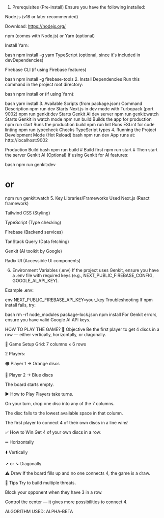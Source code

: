 1. Prerequisites (Pre-install)
   Ensure you have the following installed:

Node.js (v18 or later recommended)

Download: https://nodejs.org/

npm (comes with Node.js) or Yarn (optional)

Install Yarn:

bash
npm install -g yarn
TypeScript (optional, since it's included in devDependencies)

Firebase CLI (if using Firebase features)

bash
npm install -g firebase-tools 2. Install Dependencies
Run this command in the project root directory:

bash
npm install
or (if using Yarn):

bash
yarn install 3. Available Scripts (from package.json)
Command Description
npm run dev Starts Next.js in dev mode with Turbopack (port 9002)
npm run genkit:dev Starts Genkit AI dev server
npm run genkit:watch Starts Genkit in watch mode
npm run build Builds the app for production
npm run start Runs the production build
npm run lint Runs ESLint for code linting
npm run typecheck Checks TypeScript types 4. Running the Project
Development Mode (Hot Reload)
bash
npm run dev
App runs at: http://localhost:9002

Production Build
bash
npm run build # Build first
npm run start # Then start the server
Genkit AI (Optional)
If using Genkit for AI features:

bash
npm run genkit:dev

# or

npm run genkit:watch 5. Key Libraries/Frameworks Used
Next.js (React framework)

Tailwind CSS (Styling)

TypeScript (Type checking)

Firebase (Backend services)

TanStack Query (Data fetching)

Genkit (AI toolkit by Google)

Radix UI (Accessible UI components)

6. Environment Variables (.env)
   If the project uses Genkit, ensure you have a .env file with required keys (e.g., NEXT_PUBLIC_FIREBASE_CONFIG, GOOGLE_AI_API_KEY).

Example .env:

env
NEXT_PUBLIC_FIREBASE_API_KEY=your_key
Troubleshooting
If npm install fails, try:

bash
rm -rf node_modules package-lock.json
npm install
For Genkit errors, ensure you have valid Google AI API keys.

HOW TO PLAY THE GAME?
🎯 Objective
Be the first player to get 4 discs in a row — either vertically, horizontally, or diagonally.

🧩 Game Setup
Grid: 7 columns × 6 rows

2 Players:

🟠 Player 1 → Orange discs

🔵 Player 2 → Blue discs

The board starts empty.

▶️ How to Play
Players take turns.

On your turn, drop one disc into any of the 7 columns.

The disc falls to the lowest available space in that column.

The first player to connect 4 of their own discs in a line wins!

✅ How to Win
Get 4 of your own discs in a row:

➖ Horizontally

⬇️ Vertically

➚ or ➘ Diagonally

⚠️ Draw
If the board fills up and no one connects 4, the game is a draw.

🧠 Tips
Try to build multiple threats.

Block your opponent when they have 3 in a row.

Control the center — it gives more possibilities to connect 4.

ALGORITHM USED: ALPHA-BETA
